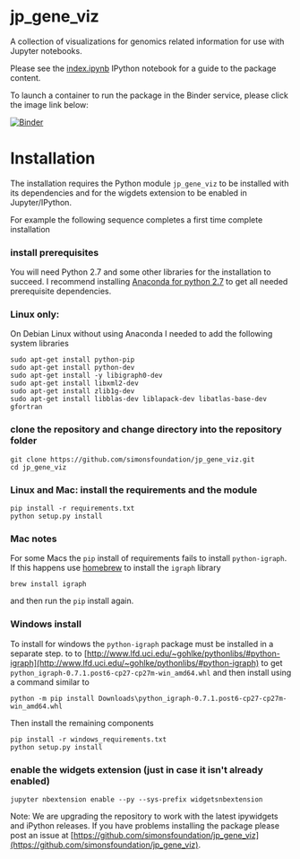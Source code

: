 # jp_gene_viz

A collection of visualizations for genomics related information for use with Jupyter notebooks.

Please see the [index.ipynb](index.ipynb) IPython notebook for
a guide to the package content.

To launch a container to run the package in the Binder service, please
click the image link below:

[![Binder](http://mybinder.org/badge.svg)](http://mybinder.org/repo/simonsfoundation/jp_gene_viz)

# Installation

The installation requires the Python module `jp_gene_viz` to be installed with its
dependencies and for the wigdets extension to be enabled in Jupyter/IPython.

For example the following sequence completes a first time complete installation

### install prerequisites

You will need Python 2.7 and some other libraries for the installation
to succeed.  I recommend installing 
[Anaconda for python 2.7](https://www.continuum.io/downloads) to get all
needed prerequisite dependencies.

### Linux only:

On Debian Linux without using Anaconda I needed to add the following system
libraries

```
sudo apt-get install python-pip
sudo apt-get install python-dev
sudo apt-get install -y libigraph0-dev 
sudo apt-get install libxml2-dev
sudo apt-get install zlib1g-dev
sudo apt-get install libblas-dev liblapack-dev libatlas-base-dev gfortran
```

### clone the repository and change directory into the repository folder

```
git clone https://github.com/simonsfoundation/jp_gene_viz.git
cd jp_gene_viz
```

### Linux and Mac: install the requirements and the module
```
pip install -r requirements.txt
python setup.py install
```

### Mac notes

For some Macs the `pip` install of requirements fails to install `python-igraph`.
If this happens use [homebrew](https://brew.sh/) to install the `igraph` library
```
brew install igraph
```
and then run the `pip` install again.

### Windows install

To install for windows the `python-igraph` package must be installed in a separate step.
to to [http://www.lfd.uci.edu/~gohlke/pythonlibs/#python-igraph](http://www.lfd.uci.edu/~gohlke/pythonlibs/#python-igraph) to get
`python_igraph‑0.7.1.post6‑cp27‑cp27m‑win_amd64.whl` and then install using a command
similar to

```
python -m pip install Downloads\python_igraph-0.7.1.post6-cp27-cp27m-win_amd64.whl
```

Then install the remaining components

```
pip install -r windows_requirements.txt 
python setup.py install
```

### enable the widgets extension (just in case it isn't already enabled)
```
jupyter nbextension enable --py --sys-prefix widgetsnbextension
```

Note: We are upgrading the repository to work with the latest ipywidgets and iPython
releases.  If you have problems installing the package please post an issue at
[https://github.com/simonsfoundation/jp_gene_viz](https://github.com/simonsfoundation/jp_gene_viz).
